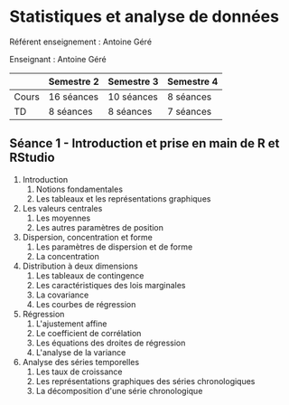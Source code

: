 # Statistiques et analyse de données 

Référent enseignement : Antoine Géré

Enseignant : Antoine Géré

|       | Semestre 2 | Semestre 3 | Semestre 4 |
|:------|:-----------|:-----------|:-----------|
| Cours | 16 séances | 10 séances | 8 séances  |
| TD    | 8 séances  | 8 séances  | 7 séances  |

## Séance 1 - Introduction et prise en main de R et RStudio

1. Introduction
    1. Notions fondamentales
    2. Les tableaux et les représentations graphiques
2. Les valeurs centrales
    1. Les moyennes
    2. Les autres paramètres de position
3. Dispersion, concentration et forme
    1. Les paramètres de dispersion et de forme
    2. La concentration
4. Distribution à deux dimensions
    1. Les tableaux de contingence
    2. Les caractéristiques des lois marginales
    3. La covariance
    4. Les courbes de régression
5. Régression
    1. L'ajustement affine
    2. Le coefficient de corrélation
    3. Les équations des droites de régression
    4. L'analyse de la variance
6. Analyse des séries temporelles
    1. Les taux de croissance
    2. Les représentations graphiques des séries chronologiques
    3. La décomposition d'une série chronologique